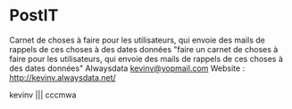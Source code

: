 # PostIT
Carnet de choses à faire pour les utilisateurs, qui envoie des mails de rappels de ces choses à des dates données
"faire un carnet de choses à faire pour les utilisateurs, qui envoie des mails de rappels de ces choses à des dates données"
Alwaysdata kevinv@yopmail.com
Website : http://kevinv.alwaysdata.net/


kevinv ||| cccmwa
